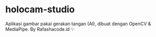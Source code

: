 # holocam-studio
Aplikasi gambar pakai gerakan tangan (AI), dibuat dengan OpenCV &amp; MediaPipe. By Rafashacode.id ✨
